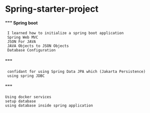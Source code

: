 # Spring-starter-project

#### """ Spring boot
     I learned how to initialize a spring boot application
     Spring Web MVC
     JSON For JAVA
     JAVA Objects to JSON Objects 
     Database Configuration

#### """
     confidant for using Spring Data JPA which (Jakarta Persistence)
     using spring JDBC 
#### """
    Using docker services 
    setup database 
    using database inside spring application

